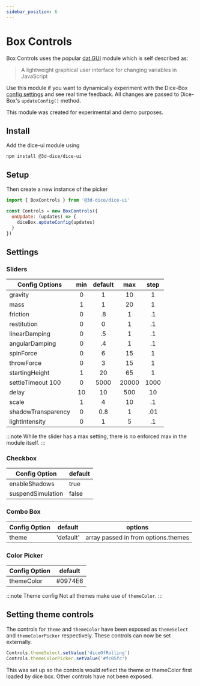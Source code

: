 ```yaml
---
sidebar_position: 6
---
```


# Box Controls
Box Controls uses the popular [dat.GUI](https://github.com/dataarts/dat.gui) module which is self described as:
> A lightweight graphical user interface for changing variables in JavaScript 

Use this module if you want to dynamically experiment with the Dice-Box [config settings](/docs/usage/config#configuration-options) and see real time feedback. All changes are passed to Dice-Box's `updateConfig()` method.

This module was created for experimental and demo purposes.

## Install
Add the dice-ui module using
```
npm install @3d-dice/dice-ui
```

## Setup
Then create a new instance of the picker
```javascript
import { BoxControls } from '@3d-dice/dice-ui'

const Controls = new BoxControls({
  onUpdate: (updates) => {
    diceBox.updateConfig(updates)
  }
})
```

## Settings
### Sliders
| Config Options | min | default | max | step |
|-|:-:|:-:|:-:|:-:|
| gravity | 0 | 1 | 10 | 1 |
| mass | 1 | 1 | 20 | 1 |
| friction | 0 | .8 | 1 | .1 |
| restitution | 0 | 0 | 1 | .1 |
| linearDamping | 0 | .5 | 1 | .1 |
| angularDamping | 0 | .4 | 1 | .1 |
| spinForce | 0 | 6 | 15 | 1 |
| throwForce | 0 | 3 | 15 | 1 |
| startingHeight | 1 | 20 | 65 | 1 |
| settleTimeout 100| 0 | 5000 | 20000 | 1000 |
| delay | 10 | 10 | 500 | 10 |
| scale | 1 | 4 | 10 | .1 |
| shadowTransparency | 0 | 0.8 | 1 | .01 |
| lightIntensity | 0 | 1 | 5 | .1 |

:::note
While the slider has a max setting, there is no enforced max in the module itself.
:::

### Checkbox
| Config Option | default |
|-|-|
| enableShadows | true |
| suspendSimulation | false |

### Combo Box
| Config Option | default | options |
|-|-|-|
| theme | 'default' | array passed in from options.themes |

### Color Picker
| Config Option | default |
|-|-|
| themeColor | #0974E6 | 

:::note Theme config
Not all themes make use of `themeColor`.
:::

## Setting theme controls
The controls for `theme` and `themeColor` have been exposed as `themeSelect` and `themeColorPicker` respectively. These controls can now be set externally.
```javascript
Controls.themeSelect.setValue('diceOfRolling')
Controls.themeColorPicker.setValue('#fc05fc')
```
This was set up so the controls would reflect the theme or themeColor first loaded by dice box. Other controls have not been exposed.

